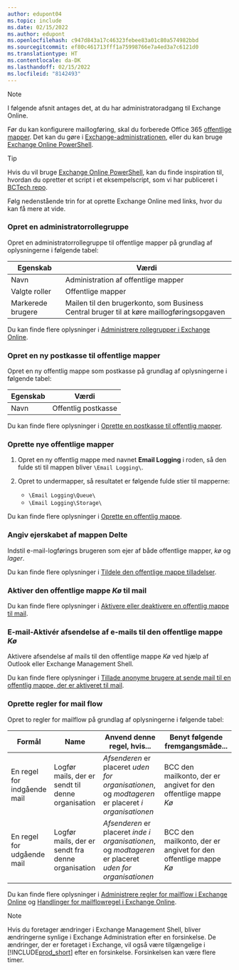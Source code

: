 ```yaml
---
author: edupont04
ms.topic: include
ms.date: 02/15/2022
ms.author: edupont
ms.openlocfilehash: c947d843a17c46323febee83a01c80a574982bbd
ms.sourcegitcommit: ef80c461713fff1a75998766e7a4ed3a7c6121d0
ms.translationtype: HT
ms.contentlocale: da-DK
ms.lasthandoff: 02/15/2022
ms.locfileid: "8142493"
---
```

> [!NOTE]
> I følgende afsnit antages det, at du har administratoradgang til Exchange Online.

Før du kan konfigurere maillogføring, skal du forberede Office 365 [offentlige mapper](/exchange/collaboration-exo/public-folders/public-folders). Det kan du gøre i [Exchange-administrationen](/exchange/exchange-admin-center?preserve-view=true), eller du kan bruge [Exchange Online PowerShell](/powershell/exchange/exchange-online-powershell?view=exchange-ps&?preserve-view=true).

> [!TIP]
> Hvis du vil bruge [Exchange Online PowerShell](/powershell/exchange/exchange-online-powershell?view=exchange-ps&preserve-view=true), kan du finde inspiration til, hvordan du opretter et script i et eksempelscript, som vi har publiceret i [BCTech repo](https://github.com/microsoft/BCTech/tree/master/samples/EmailLogging).

Følg nedenstående trin for at oprette Exchange Online med links, hvor du kan få mere at vide.

### <a name="create-an-admin-role-group"></a>Opret en administratorrollegruppe

Opret en administratorrollegruppe til offentlige mapper på grundlag af oplysningerne i følgende tabel:

|Egenskab        |Værdi                     |
|----------------|--------------------------|
|Navn            |Administration af offentlige mapper |
|Valgte roller  |Offentlige mapper            |
|Markerede brugere  |Mailen til den brugerkonto, som Business Central bruger til at køre maillogføringsopgaven|

Du kan finde flere oplysninger i [Administrere rollegrupper i Exchange Online](/exchange/permissions-exo/role-groups).

### <a name="create-a-new-public-folder-mailbox"></a>Opret en ny postkasse til offentlige mapper

Opret en ny offentlig mappe som postkasse på grundlag af oplysningerne i følgende tabel:

|Egenskab        |Værdi                     |
|----------------|--------------------------|
|Navn            |Offentlig postkasse            |

Du kan finde flere oplysninger i [Oprette en postkasse til offentlig mapper](/exchange/collaboration-exo/public-folders/create-public-folder-mailbox).

### <a name="create-new-public-folders"></a>Oprette nye offentlige mapper

1. Opret en ny offentlig mappe med navnet **Email Logging** i roden, så den fulde sti til mappen bliver `\Email Logging\`.
2. Opret to undermapper, så resultatet er følgende fulde stier til mapperne:

    - `\Email Logging\Queue\`
    - `\Email Logging\Storage\`

Du kan finde flere oplysninger i [Oprette en offentlig mappe](/exchange/collaboration-exo/public-folders/create-public-folder).

### <a name="set-public-folder-ownership"></a>Angiv ejerskabet af mappen Delte

Indstil e-mail-logførings brugeren som ejer af både offentlige mapper, *kø* og *lager*.

Du kan finde flere oplysninger i [Tildele den offentlige mappe tilladelser](/exchange/collaboration-exo/public-folders/set-up-public-folders#step-3-assign-permissions-to-the-public-folder).

### <a name="mail-enable-the-queue-public-folder"></a>Aktiver den offentlige mappe *Kø* til mail

  Du kan finde flere oplysninger i [Aktivere eller deaktivere en offentlig mappe til mail](/exchange/collaboration-exo/public-folders/enable-or-disable-mail-for-public-folder).

### <a name="mail-enable-sending-emails-to-the-queue-public-folder"></a>E-mail-Aktivér afsendelse af e-mails til den offentlige mappe *Kø*

Aktivere afsendelse af mails til den offentlige mappe *Kø* ved hjælp af Outlook eller Exchange Management Shell.

Du kan finde flere oplysninger i [Tillade anonyme brugere at sende mail til en offentlig mappe, der er aktiveret til mail](/exchange/collaboration-exo/public-folders/enable-or-disable-mail-for-public-folder#allow-anonymous-users-to-send-email-to-a-mail-enabled-public-folder?preserve-view=true).

### <a name="create-mail-flow-rules"></a>Oprette regler for mail flow

Opret to regler for mailflow på grundlag af oplysningerne i følgende tabel:

|Formål  |Name |Anvend denne regel, hvis...             |Benyt følgende fremgangsmåde...                          |
|---------|-----|----------------------------------|---------------------------------------------|
|En regel for indgående mail |Logfør mails, der er sendt til denne organisation|*Afsenderen* er placeret *uden for organisationen*, og *modtageren* er placeret *i organisationen*|BCC den mailkonto, der er angivet for den offentlige mappe *Kø*|
|En regel for udgående mail | Logfør mails, der er sendt fra denne organisation |*Afsenderen* er placeret *inde i organisationen*, og *modtageren* er placeret *uden for organisationen*|BCC den mailkonto, der er angivet for den offentlige mappe *Kø*|

Du kan finde flere oplysninger i [Administrere regler for mailflow i Exchange Online](/exchange/security-and-compliance/mail-flow-rules/manage-mail-flow-rules?preserve-view=true) og [Handlinger for mailflowregel i Exchange Online](/exchange/security-and-compliance/mail-flow-rules/mail-flow-rule-actions?preserve-view=true).

> [!NOTE]
> Hvis du foretager ændringer i Exchange Management Shell, bliver ændringerne synlige i Exchange Administration efter en forsinkelse. De ændringer, der er foretaget i Exchange, vil også være tilgængelige i [!INCLUDE[prod_short](prod_short.md)] efter en forsinkelse. Forsinkelsen kan være flere timer.
